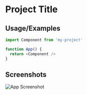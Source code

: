 
# Project Title




## Usage/Examples

```javascript
import Component from 'my-project'

function App() {
  return <Component />
}
```


## Screenshots

![App Screenshot](films_locations/blob/main/films_location_foto.jpg)

